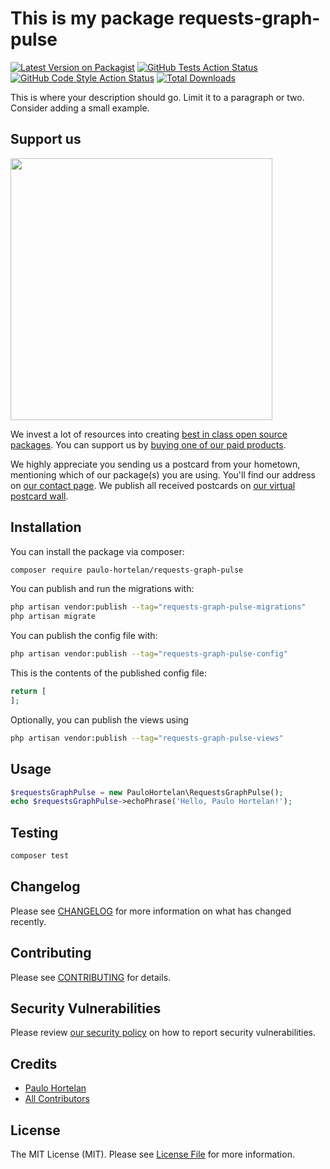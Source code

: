 # This is my package requests-graph-pulse

[![Latest Version on Packagist](https://img.shields.io/packagist/v/paulo-hortelan/requests-graph-pulse.svg?style=flat-square)](https://packagist.org/packages/paulo-hortelan/requests-graph-pulse)
[![GitHub Tests Action Status](https://img.shields.io/github/actions/workflow/status/paulo-hortelan/requests-graph-pulse/run-tests.yml?branch=main&label=tests&style=flat-square)](https://github.com/paulo-hortelan/requests-graph-pulse/actions?query=workflow%3Arun-tests+branch%3Amain)
[![GitHub Code Style Action Status](https://img.shields.io/github/actions/workflow/status/paulo-hortelan/requests-graph-pulse/fix-php-code-style-issues.yml?branch=main&label=code%20style&style=flat-square)](https://github.com/paulo-hortelan/requests-graph-pulse/actions?query=workflow%3A"Fix+PHP+code+style+issues"+branch%3Amain)
[![Total Downloads](https://img.shields.io/packagist/dt/paulo-hortelan/requests-graph-pulse.svg?style=flat-square)](https://packagist.org/packages/paulo-hortelan/requests-graph-pulse)

This is where your description should go. Limit it to a paragraph or two. Consider adding a small example.

## Support us

[<img src="https://github-ads.s3.eu-central-1.amazonaws.com/requests-graph-pulse.jpg?t=1" width="419px" />](https://spatie.be/github-ad-click/requests-graph-pulse)

We invest a lot of resources into creating [best in class open source packages](https://spatie.be/open-source). You can support us by [buying one of our paid products](https://spatie.be/open-source/support-us).

We highly appreciate you sending us a postcard from your hometown, mentioning which of our package(s) you are using. You'll find our address on [our contact page](https://spatie.be/about-us). We publish all received postcards on [our virtual postcard wall](https://spatie.be/open-source/postcards).

## Installation

You can install the package via composer:

```bash
composer require paulo-hortelan/requests-graph-pulse
```

You can publish and run the migrations with:

```bash
php artisan vendor:publish --tag="requests-graph-pulse-migrations"
php artisan migrate
```

You can publish the config file with:

```bash
php artisan vendor:publish --tag="requests-graph-pulse-config"
```

This is the contents of the published config file:

```php
return [
];
```

Optionally, you can publish the views using

```bash
php artisan vendor:publish --tag="requests-graph-pulse-views"
```

## Usage

```php
$requestsGraphPulse = new PauloHortelan\RequestsGraphPulse();
echo $requestsGraphPulse->echoPhrase('Hello, Paulo Hortelan!');
```

## Testing

```bash
composer test
```

## Changelog

Please see [CHANGELOG](CHANGELOG.md) for more information on what has changed recently.

## Contributing

Please see [CONTRIBUTING](CONTRIBUTING.md) for details.

## Security Vulnerabilities

Please review [our security policy](../../security/policy) on how to report security vulnerabilities.

## Credits

- [Paulo Hortelan](https://github.com/paulo-hortelan)
- [All Contributors](../../contributors)

## License

The MIT License (MIT). Please see [License File](LICENSE.md) for more information.
